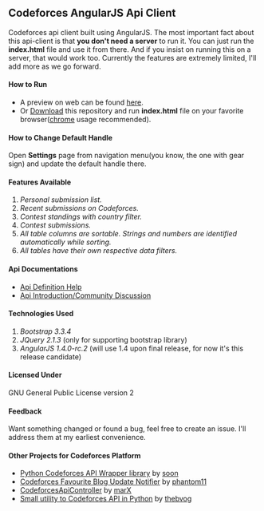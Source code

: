 ## Codeforces AngularJS Api Client

Codeforces api client built using AngularJS. The most important fact about this api-client is that **you don't need a server** to run it. You can just run the **index.html** file and use it from there. And if you insist on running this on a server, that would work too. Currently the features are extremely limited, I'll add more as we go forward.

#### How to Run
* A preview on web can be found [here](http://0pein0.github.io/cfapi/).
* Or [Download](https://github.com/0PEIN0/cfapi/archive/master.zip) this repository and run **index.html** file on your favorite browser([chrome](https://www.google.com/chrome/browser/desktop/) usage recommended).

#### How to Change Default Handle
Open **Settings** page from navigation menu(you know, the one with gear sign) and update the default handle there.

#### Features Available
1. *Personal submission list.*
2. *Recent submissions on Codeforces.*
3. *Contest standings with country filter.*
4. *Contest submissions.*
5. *All table columns are sortable. Strings and numbers are identified automatically while sorting.*
6. *All tables have their own respective data filters.*

#### Api Documentations
* [Api Definition Help](http://codeforces.com/api/help)
* [Api Introduction/Community Discussion](http://codeforces.com/blog/entry/12520)

#### Technologies Used
1. *Bootstrap 3.3.4*
2. *JQuery 2.1.3* (only for supporting bootstrap library)
3. *AngularJS 1.4.0-rc.2* (will use 1.4 upon final release, for now it's this release candidate)

#### Licensed Under
GNU General Public License version 2

#### Feedback
Want something changed or found a bug, feel free to create an issue. I'll address them at my earliest convenience.

#### Other Projects for Codeforces Platform
* [Python Codeforces API Wrapper library](http://codeforces.com/blog/entry/13515) by [soon](http://codeforces.com/profile/soon)
* [Codeforces Favourite Blog Update Notifier](http://codeforces.com/blog/entry/13444) by [phantom11](http://codeforces.com/profile/phantom11)
* [CodeforcesApiController](http://codeforces.com/blog/entry/15543) by [marX](http://codeforces.com/profile/marX)
* [Small utility to Codeforces API in Python](http://codeforces.com/blog/entry/12993) by [thebvog](http://codeforces.com/profile/thebvog)
